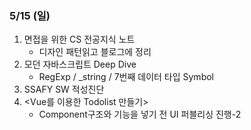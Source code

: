 ### 5/15 (일)

1. 면접을 위한 CS 전공지식 노트
    - 디자인 패턴읽고 블로그에 정리
2. 모던 자바스크립트 Deep Dive
    - RegExp / _string / 7번째 데이터 타입 Symbol
3. SSAFY SW 적성진단
4. <Vue를 이용한 Todolist 만들기>
    - Component구조와 기능을 넣기 전 UI 퍼블리싱 진행-2